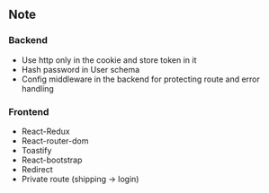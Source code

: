 ## Note

### Backend

-   Use http only in the cookie and store token in it
-   Hash password in User schema
-   Config middleware in the backend for protecting route and error handling

### Frontend

-   React-Redux
-   React-router-dom
-   Toastify
-   React-bootstrap
-   Redirect
-   Private route (shipping -> login)
